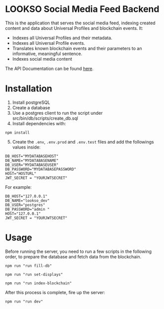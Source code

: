 # LOOKSO Social Media Feed Backend

This is the application that serves the social media feed, indexing created content and data about Universal Profiles and blockchain events. It:

* Indexes all Universal Profiles and their metadata.
* Indexes all Universal Profile events.
* Translates known blockchain events and their parameters to an informative, meaningful sentence.
* Indexes social media content

The API Documentation can be found [here](https://api.lookso.io/documentation/static/index.html).

# Installation

1. Install postgreSQL 
2. Create a database
3. Use a postgres client to run the script under src/bin/db/scripts/create_db.sql
4. Install dependencies with:

```
npm install
```

5. Create the `.env`, `.env.prod` and `.env.test` files and add the followings values inside:
```
DB_HOST="MYDATABASEHOST"
DB_NAME="MYDATABASENAME"
DB_USER="MYDATABASEUSER"
DB_PASSWORD="MYDATABASEPASSWORD"
HOST="HOSTURL"
JWT_SECRET = "YOURJWTSECRET"
```

For example:
```
DB_HOST="127.0.0.1"
DB_NAME="lookso_dev"
DB_USER="postgres"
DB_PASSWORD="admin "
HOST="127.0.0.1"
JWT_SECRET = "YOURJWTSECRET"
```

# Usage

Before running the server, you need to run a few scripts in the following order, to prepare the database and fetch data from the blockchain.

```
npm run "run fill-db"
```

```
npm run "run set-displays"
```

```
npm run "run index-blockchain"
```

After this process is complete, fire up the server:

```
npm run "run dev"
```

